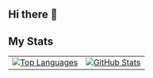 ## Hi there 👋

<!--
**mailvlous/mailvlous** is a ✨ _special_ ✨ repository because its `README.md` (this file) appears on your GitHub profile.

Here are some ideas to get you started:

- 🔭 I’m currently working on ...
- 🌱 I’m currently learning ...
- 👯 I’m looking to collaborate on ...
- 🤔 I’m looking for help with ...
- 💬 Ask me about ...
- 📫 How to reach me: ...
- 😄 Pronouns: ...
- ⚡ Fun fact: ...
-->

## My Stats

<table>
  <tr>
    <td>
      <a href="https://github.com/mailvlous">
        <img src="https://github-readme-stats.vercel.app/api/top-langs?username=mailvlous&show_icons=true&locale=en&layout=compact&card_width=400" alt="Top Languages" />
      </a>
    </td>
    <td>
      <a href="https://github.com/mailvlous">
        <img src="https://github-readme-stats.vercel.app/api?username=mailvlous&show_icons=true&locale=en&hide_rank=true&card_width=400" alt="GitHub Stats" />
      </a>
    </td>
  </tr>
</table>

